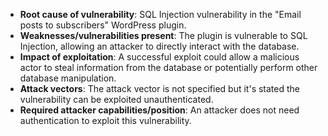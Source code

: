 - **Root cause of vulnerability**: SQL Injection vulnerability in the "Email posts to subscribers" WordPress plugin.
- **Weaknesses/vulnerabilities present**: The plugin is vulnerable to SQL Injection, allowing an attacker to directly interact with the database.
- **Impact of exploitation**: A successful exploit could allow a malicious actor to steal information from the database or potentially perform other database manipulation.
- **Attack vectors**: The attack vector is not specified but it's stated the vulnerability can be exploited unauthenticated.
- **Required attacker capabilities/position**: An attacker does not need authentication to exploit this vulnerability.